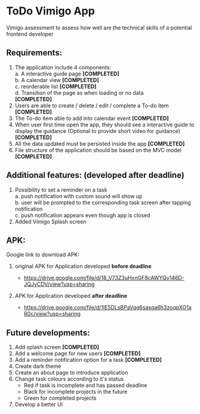 # ToDo Vimigo App 

Vimigo assessment to assess how well are the technical skills of a potential frontend
developer

## Requirements:

1. The application include 4 components:<br />
    a. A interactive guide page ****[COMPLETED]****<br />
    b. A calendar view ****[COMPLETED]****<br />
    c. reorderable list ****[COMPLETED]****<br />
    d. Transition of the page as when loading or no data<br /> ****[COMPLETED]****
2. Users are able to create / delete / edit / complete a To-do item ****[COMPLETED]****
3. The To-do item able to add into calendar event ****[COMPLETED]****
4. When user first time open the app, they should see a interactive guide to display the guidance (Optional to provide short video for guidance) ****[COMPLETED]****
5. All the data updated must be persisted inside the app ****[COMPLETED]****
6. File structure of the application should be based on the MVC model ****[COMPLETED]****

## Additional features: (developed after deadline)

1. Possibility to set a reminder on a task <br />
    a. push notification with custom sound will show up <br />
    b. user will be prompted to the corresponding task screen after tapping notification <br />
    c. push notification appears even though app is closed<br />
2. Added Vimigo Splash screen <br />

## APK:
Google link to download APK:<br />
1. original APK for Application developed **before deadline** <br />
    - https://drive.google.com/file/d/18_V73Z3uHxnGF8cAWYQv146D-JQJyCDV/view?usp=sharing <br />

2. APK for Application developed **after deadline**
    - https://drive.google.com/file/d/1lE5DLsBPaVqq6sasqa6h3zoqpXO1aR0c/view?usp=sharing <br />


## Future developments:
1. Add splash screen ****[COMPLETED]****<br /> 
2. Add a welcome page for new users ****[COMPLETED]****<br /> 
3. Add a reminder notification option for a task ****[COMPLETED]****<br />
4. Create dark theme<br />
5. Create an about page to introduce application<br />
6. Change task colours according to it's status<br />
	- Red if task is incomplete and has passed deadline<br />
	- Black for incomplete projects in the future<br />
	- Green for completed projects<br />
5. Develop a better UI<br />
